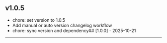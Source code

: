 ## v1.0.5
- chore: set version to 1.0.5
- Add manual or auto version changelog workflow
- chore: sync version and dependency## [1.0.0] - 2025-10-21



---